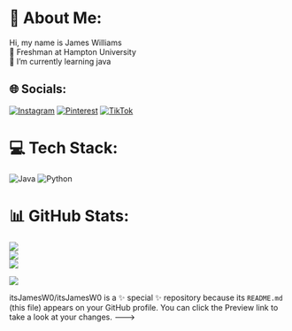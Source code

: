 # 💫 About Me:
Hi, my name is James Williams<br>🔭 Freshman at Hampton University<br>🌱 I’m currently learning java<br>


## 🌐 Socials:
[![Instagram](https://img.shields.io/badge/Instagram-%23E4405F.svg?logo=Instagram&logoColor=white)](https://instagram.com/j.ames_williams) [![Pinterest](https://img.shields.io/badge/Pinterest-%23E60023.svg?logo=Pinterest&logoColor=white)](https://pinterest.com/james_wil) [![TikTok](https://img.shields.io/badge/TikTok-%23000000.svg?logo=TikTok&logoColor=white)](https://tiktok.com/@itsjamesw0) 

# 💻 Tech Stack:
![Java](https://img.shields.io/badge/java-%23ED8B00.svg?style=for-the-badge&logo=openjdk&logoColor=white) ![Python](https://img.shields.io/badge/python-3670A0?style=for-the-badge&logo=python&logoColor=ffdd54)
# 📊 GitHub Stats:
![](https://github-readme-stats.vercel.app/api?username=ItsJamesW0&theme=tokyonight&hide_border=false&include_all_commits=false&count_private=false)<br/>
![](https://github-readme-streak-stats.herokuapp.com/?user=ItsJamesW0&theme=tokyonight&hide_border=false)<br/>
![](https://github-readme-stats.vercel.app/api/top-langs/?username=ItsJamesW0&theme=tokyonight&hide_border=false&include_all_commits=false&count_private=false&layout=compact)


[![](https://visitcount.itsvg.in/api?id=ItsJamesW0&icon=0&color=0)](https://visitcount.itsvg.in)

<!-- Proudly created with GPRM ( https://gprm.itsvg.in ) -->
itsJamesW0/itsJamesW0 is a ✨ special ✨ repository because its `README.md` (this file) appears on your GitHub profile.
You can click the Preview link to take a look at your changes.
--->
